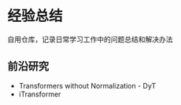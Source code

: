 # 经验总结

自用仓库，记录日常学习工作中的问题总结和解决办法

## 前沿研究

- Transformers without Normalization - DyT
- iTransformer
